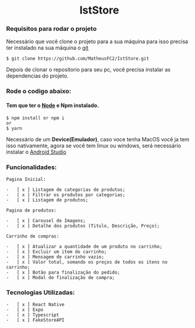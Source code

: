 # <center>IstStore

### Requisitos para rodar o projeto

Necessário que você clone o projeto para a sua máquina para isso precisa ter instalado na sua máquina o [git](https://git-scm.com/)

    $ git clone https://github.com/MatheusFC2/IstStore.git

Depois de clonar o repositorio para seu pc, você precisa instalar as dependencias do projeto.<br>

### Rode o codigo abaixo:

#### Tem que ter o [Node](https://nodejs.org/en) e Npm instalado.

    $ npm install or npm i
    or
    $ yarn

Necessário de um <strong>Device(Emulador)</strong>, caso voce tenha MacOS você ja tem isso nativamente, agora se você tem linux ou windows, será necessário instalar o [Android Studio](https://developer.android.com/studio?hl=pt-br)

### Funcionalidades:

    Pagina Inicial:

    -   [ x ] Listagem de categorias de produtos;
    -   [ x ] Filtrar os produtos por categorias;
    -   [ x ] Listagem de produtos;

    Pagina de produtos:

    -   [ x ] Carousel de Imagens;
    -   [ x ] Detalhe dos produtos (Titulo, Descrição, Preço);

    Carrinho de compras:

    -   [ x ] Atualizar a quantidade de um produto no carrinho;
    -   [ x ] Excluir um item do carrinho;
    -   [ x ] Mensagem de carrinho vazio;
    -   [ x ] Valor total, somando os preços de todos os itens no carrinho;
    -   [ x ] Botão para finalização do pedido;
    -   [ x ] Modal de finalização de compra;

### Tecnologias Utilizadas:

    -   [ x ] React Native
    -   [ x ] Expo
    -   [ x ] Typescript
    -   [ x ] FakeStoreAPI
